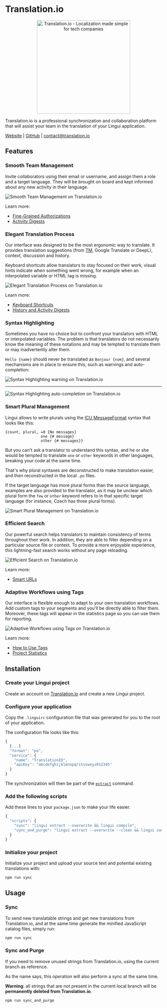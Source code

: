 # Translation.io

<p align="center">
  <img src="https://translation.io/logo.png" alt="Translation.io - Localization made simple for tech companies" width="300" />
</p>

Translation.io is a professional synchronization and collaboration platform that will assist your team in the translation of your Lingui application.

[Website](https://translation.io/lingui) \| [GitHub](https://github.com/translation/lingui) \| [contact@translation.io](mailto:contact@translation.io)

## Features

### Smooth Team Management

Invite collaborators using their email or username, and assign them a role and a target language. They will be brought on board and kept informed about any new activity in their language.

![Smooth Team Management on Translation.io](https://translation.io/gifs/lingui/translation-collaborators.gif)

Learn more:

- [Fine-Grained Authorizations](https://translation.io/blog/fine-grained-authorization-and-role-management?default_stack=lingui)
- [Activity Digests](https://translation.io/blog/better-history-and-activity-email-digests?default_stack=lingui)

### Elegant Translation Process

Our interface was designed to be the most ergonomic way to translate. It provides translation suggestions (from [TM](https://en.wikipedia.org/wiki/Translation_memory), Google Translate or DeepL), context, discussion and history.

Keyboard shortcuts allow translators to stay focused on their work, visual hints indicate when something went wrong, for example when an interpolated variable or HTML tag is missing.

![Elegant Translation Process on Translation.io](https://translation.io/gifs/lingui/translation-interface.gif)

Learn more:

- [Keyboard Shortcuts](https://translation.io/blog/shortcuts-and-translation?default_stack=lingui)
- [History and Activity Digests](https://translation.io/blog/better-history-and-activity-email-digests?default_stack=lingui)

### Syntax Highlighting

Sometimes you have no choice but to confront your translators with HTML or interpolated variables. The problem is that translators do not necessarily know the meaning of these notations and may be tempted to translate them or may inadvertently alter them.

`Hello {name}` should never be translated as `Bonjour {nom}`, and several mechanisms are in place to ensure this, such as warnings and auto-completion:

![Syntax Highlighting warning on Translation.io](https://translation.io/_articles/translation/2019-10-11-highlighting-of-html-tags-and-interpolated-variables/highlight-interpolated-variable-lingui.png)

---

![Syntax Highlighting auto-completion on Translation.io](https://translation.io/gifs/lingui/translation-highlights.gif)

### Smart Plural Management

Lingui allows to write plurals using the [ICU MessageFormat](/docs/guides/message-format.md) syntax that looks like this:

```icu-message-format
{count, plural, =0 {No messages}
                one {# message}
                other {# messages}}
```

But you can't ask a translator to understand this syntax, and he or she would be tempted to translate `one` or `other` keywords in other languages, breaking your code at the same time.

That's why plural syntaxes are deconstructed to make translation easier, and then reconstructed in the local `.po` files.

If the target language has more plural forms than the source language, examples are also provided to the translator, as it may be unclear which plural form the `few` or `other` keyword refers to in that specific target language (for instance, Czech has three plural forms).

![Smart Plural Management on Translation.io](/img/docs/translation-lingui-plural-forms.png)

### Efficient Search

Our powerful search helps translators to maintain consistency of terms throughout their work. In addition, they are able to filter depending on a particular source file or context. To provide a more enjoyable experience, this lightning-fast search works without any page reloading.

![Efficient Search on Translation.io](https://translation.io/gifs/lingui/translation-search.gif)

Learn more:

- [Smart URLs](https://translation.io/blog/smart-urls-in-translation-interface?default_stack=lingui)

### Adaptive Workflows using Tags

Our interface is flexible enough to adapt to your own translation workflows. Add custom tags to your segments and you'll be directly able to filter them. Moreover, these tags will appear in the statistics page so you can use them for reporting.

![Adaptive Workflows using Tags on Translation.io](https://translation.io/gifs/lingui/translation-tags.gif)

Learn more:

- [How to Use Tags](https://translation.io/blog/tags-work-better-as-a-team?default_stack=lingui)
- [Project Statistics](https://translation.io/blog/translation-project-statistics?default_stack=lingui)

## Installation

### Create your Lingui project

Create an account on [Translation.io](https://translation.io/lingui) and create a new Lingui project.

### Configure your application

Copy the `.linguirc` configuration file that was generated for you to the root of your application.

The configuration file looks like this:

```js title=".linguirc"
{
  [...]
  "format": "po",
  "service": {
    "name": "TranslationIO",
    "apiKey": "abcdefghijklmnopqrstuvwxyz012345"
  }
}
```

The synchronization will then be part of the [`extract`](/docs/ref/cli.md#extract) command.

### Add the following scripts

Add these lines to your `package.json` to make your life easier.

```js title="package.json"
{
  "scripts": {
    "sync": "lingui extract --overwrite && lingui compile",
    "sync_and_purge": "lingui extract --overwrite --clean && lingui compile"
  }
}
```

### Initialize your project

Initialize your project and upload your source text and potential existing translations with:

```bash npm2yarn
npm run sync
```

## Usage

### Sync

To send new translatable strings and get new translations from Translation.io, and at the same time generate the minified JavaScript catalog files, simply run:

```bash npm2yarn
npm run sync
```

### Sync and Purge

If you need to remove unused strings from Translation.io, using the current branch as reference.

As the name says, this operation will also perform a sync at the same time.

**Warning**: all strings that are not present in the current local branch will be **permanently deleted from Translation.io**.

```bash npm2yarn
npm run sync_and_purge
```
